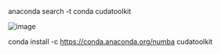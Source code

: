 anaconda search -t conda cudatoolkit

![image](https://github.com/Erunning/useful_notes/blob/master/image/image0.png)

conda install -c https://conda.anaconda.org/numba cudatoolkit
